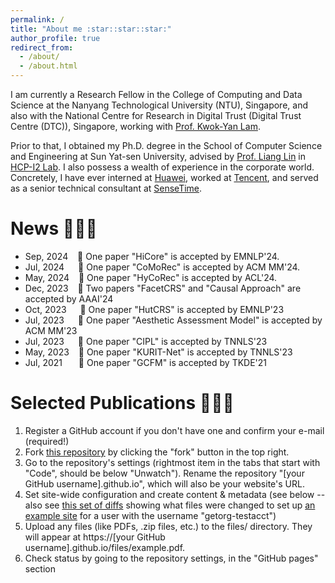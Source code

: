 ```yaml
---
permalink: /
title: "About me :star::star::star:"
author_profile: true
redirect_from: 
  - /about/
  - /about.html
---
```


I am currently a Research Fellow in the College of Computing and Data Science at the Nanyang Technological University (NTU), Singapore, and also with the National Centre for Research in Digital Trust (Digital Trust Centre (DTC)), Singapore, working with [Prof. Kwok-Yan Lam](https://personal.ntu.edu.sg/kwokyan.lam/). 

Prior to that, I obtained my Ph.D. degree in the School of Computer Science and Engineering at Sun Yat-sen University, advised by [Prof. Liang Lin](http://www.linliang.net/) in [HCP-I2 Lab](https://www.sysu-hcp.net/home/). I also possess a wealth of experience in the corporate world. Concretely, I have ever interned at [Huawei](https://www.huawei.com/cn/?ic_medium=direct&ic_source=surlent), worked at [Tencent](https://www.tencent.com/en-us/), and served as a senior technical consultant at [SenseTime](https://www.sensetime.com/en).


News :rocket::rocket::rocket:
======
* Sep, 2024 &ensp; :sunflower: One paper "HiCore" is accepted by EMNLP'24. 
* Jul, 2024 &emsp; :sunflower: One paper "CoMoRec" is accepted by ACM MM'24. 
* May, 2024 &ensp; :sunflower: One paper "HyCoRec" is accepted by ACL'24.
* Dec, 2023 &ensp; :sunflower: Two papers "FacetCRS" and "Causal Approach" are accepted by AAAI'24
* Oct, 2023 &ensp;&ensp; :sunflower: One paper "HutCRS" is accepted by EMNLP'23
* Jul, 2023 &emsp; :sunflower: One paper "Aesthetic Assessment Model" is accepted by ACM MM'23
* Jul, 2023 &emsp; :sunflower: One paper "CIPL" is accepted by TNNLS'23
* May, 2023 &ensp; :sunflower: One paper "KURIT-Net" is accepted by TNNLS'23
* Jul, 2021 &ensp; &ensp; :sunflower: One paper "GCFM" is accepted by TKDE'21


Selected Publications :rocket::rocket::rocket:
======
1. Register a GitHub account if you don't have one and confirm your e-mail (required!)
1. Fork [this repository](https://github.com/academicpages/academicpages.github.io) by clicking the "fork" button in the top right. 
1. Go to the repository's settings (rightmost item in the tabs that start with "Code", should be below "Unwatch"). Rename the repository "[your GitHub username].github.io", which will also be your website's URL.
1. Set site-wide configuration and create content & metadata (see below -- also see [this set of diffs](http://archive.is/3TPas) showing what files were changed to set up [an example site](https://getorg-testacct.github.io) for a user with the username "getorg-testacct")
1. Upload any files (like PDFs, .zip files, etc.) to the files/ directory. They will appear at https://[your GitHub username].github.io/files/example.pdf.  
1. Check status by going to the repository settings, in the "GitHub pages" section
